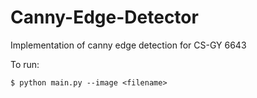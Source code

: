 # Canny-Edge-Detector

Implementation of canny edge detection for CS-GY 6643

To run:

	$ python main.py --image <filename>

